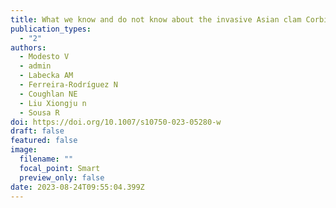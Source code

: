```yaml
---
title: What we know and do not know about the invasive Asian clam Corbicula fluminea
publication_types:
  - "2"
authors:
  - Modesto V
  - admin
  - Labecka AM
  - Ferreira-Rodríguez N
  - Coughlan NE
  - Liu Xiongju n
  - Sousa R
doi: https://doi.org/10.1007/s10750-023-05280-w
draft: false
featured: false
image:
  filename: ""
  focal_point: Smart
  preview_only: false
date: 2023-08-24T09:55:04.399Z
---
```

